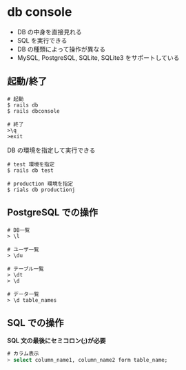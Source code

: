 # db console

* DB の中身を直接見れる
* SQL を実行できる
* DB の種類によって操作が異なる
* MySQL, PostgreSQL, SQLite, SQLite3 をサポートしている

## 起動/終了

```Shell
# 起動
$ rails db
$ rails dbconsole

# 終了
>\q
>exit
```

DB の環境を指定して実行できる

```Shell
# test 環境を指定
$ rails db test

# production 環境を指定
$ rials db productionj
```

## PostgreSQL での操作

```Shell
# DB一覧
> \l

# ユーザ一覧
> \du

# テーブル一覧
> \dt
> \d

# データ一覧
> \d table_names
```

## SQL での操作

**SQL 文の最後にセミコロン(;)が必要**

```SQL
# カラム表示
> select column_name1, column_name2 form table_name;
```
